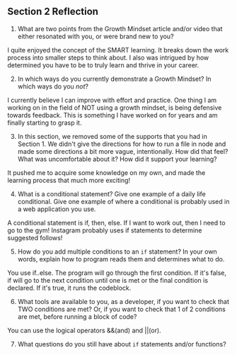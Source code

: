 ## Section 2 Reflection

1. What are two points from the Growth Mindset article and/or video that either resonated with you, or were brand new to you?

I quite enjoyed the concept of the SMART learning. It breaks down the work process into smaller steps to think about. I also was intrigued by how determined you have to be to truly learn and thrive in your career.

2. In which ways do you currently demonstrate a Growth Mindset? In which ways do you _not_?

I currently believe I can improve with effort and practice. One thing I am working on in the field of NOT using a growth mindset, is being defensive towards feedback. This is something I have worked on for years and am finally starting to grasp it.

3. In this section, we removed some of the supports that you had in Section 1. We didn't give the directions for how to run a file in node and made some directions a bit more vague, intentionally. How did that feel? What was uncomfortable about it? How did it support your learning?

It pushed me to acquire some knowledge on my own, and made the learning process that much more exciting!

4. What is a conditional statement? Give one example of a daily life conditional. Give one example of where a conditional is probably used in a web application you use.

A conditional statement is if, then, else. If I want to work out, then I need to go to the gym! Instagram probably uses if statements to determine suggested follows!

5. How do you add multiple conditions to an `if` statement? In your own words, explain how to program reads them and determines what to do.

You use if..else. The program will go through the first condition. If it's false, if will go to the next condition until one is met or the final condition is declared. If it's true, it runs the codeblock.

6. What tools are available to you, as a developer, if you want to check that TWO conditions are met? Or, if you want to check that 1 of 2 conditions are met, before running a block of code?

You can use the logical operators &&(and) and ||(or).

7. What questions do you still have about `if` statements and/or functions?
